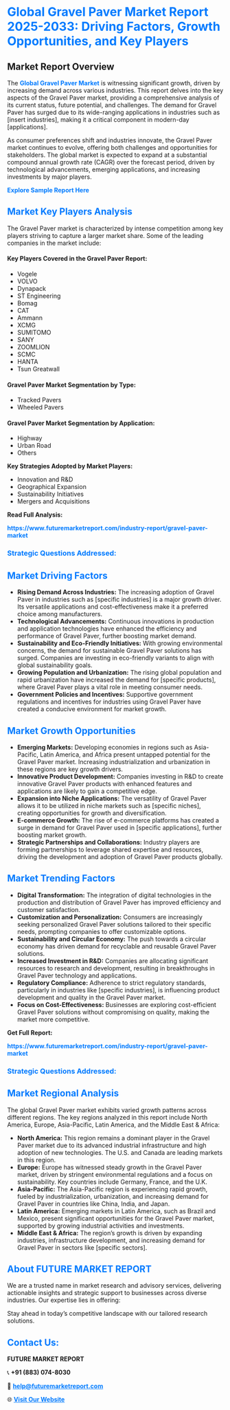 <h1 style="color: #007BFF;">Global Gravel Paver Market Report 2025-2033: Driving Factors, Growth Opportunities, and Key Players</h1>

<section id="overview">
<h2>Market Report Overview</h2>
<p>The <a href="https://www.futuremarketreport.com/industry-report/gravel-paver-market" style="color: #007BFF; text-decoration: none;"><strong>Global Gravel Paver Market</strong></a> is witnessing significant growth, driven by increasing demand across various industries. This report delves into the key aspects of the Gravel Paver market, providing a comprehensive analysis of its current status, future potential, and challenges. The demand for Gravel Paver has surged due to its wide-ranging applications in industries such as [insert industries], making it a critical component in modern-day [applications].</p>
<p>As consumer preferences shift and industries innovate, the Gravel Paver market continues to evolve, offering both challenges and opportunities for stakeholders. The global market is expected to expand at a substantial compound annual growth rate (CAGR) over the forecast period, driven by technological advancements, emerging applications, and increasing investments by major players.</p>
</section>

<section id="overview">
<p><a href="https://www.futuremarketreport.com/request-sample/reportId=26742" style="color: #007BFF; text-decoration: none;"><strong>Explore Sample Report Here</strong></a></p>
</section>

<section id="key-players">
<h2 style="color: #007BFF;">Market Key Players Analysis</h2>
<p>The Gravel Paver market is characterized by intense competition among key players striving to capture a larger market share. Some of the leading companies in the market include:</p>
<h4>Key Players Covered in the Gravel Paver Report:</h4>
<ul><li>Vogele</li><li>VOLVO</li><li>Dynapack</li><li>ST Engineering</li><li>Bomag</li><li>CAT</li><li>Ammann</li><li>XCMG</li><li>SUMITOMO</li><li>SANY</li><li>ZOOMLION</li><li>SCMC</li><li>HANTA</li><li>Tsun Greatwall</li></ul>
<h4>Gravel Paver Market Segmentation by Type:</h4>
<ul><li>Tracked Pavers</li><li>Wheeled Pavers</li></ul>

<h4>Gravel Paver Market Segmentation by Application:</h4>
<ul><li>Highway</li><li>Urban Road</li><li>Others</li></ul>
<p><strong>Key Strategies Adopted by Market Players:</strong></p>
<ul>
<li>Innovation and R&D</li>
<li>Geographical Expansion</li>
<li>Sustainability Initiatives</li>
<li>Mergers and Acquisitions</li>
</ul>
</section>

<section>
<p><strong>Read Full Analysis: </strong></p><a href="https://www.futuremarketreport.com/industry-report/gravel-paver-market" style="color: #007BFF; text-decoration: none;"><strong>https://www.futuremarketreport.com/industry-report/gravel-paver-market</strong></a>
<h3 style="color: #007BFF;">Strategic Questions Addressed:</h3>
</section>

<section id="driving-factors">
<h2 style="color: #007BFF;">Market Driving Factors</h2>
<ul>
<li><strong>Rising Demand Across Industries:</strong> The increasing adoption of Gravel Paver in industries such as [specific industries] is a major growth driver. Its versatile applications and cost-effectiveness make it a preferred choice among manufacturers.</li>
<li><strong>Technological Advancements:</strong> Continuous innovations in production and application technologies have enhanced the efficiency and performance of Gravel Paver, further boosting market demand.</li>
<li><strong>Sustainability and Eco-Friendly Initiatives:</strong> With growing environmental concerns, the demand for sustainable Gravel Paver solutions has surged. Companies are investing in eco-friendly variants to align with global sustainability goals.</li>
<li><strong>Growing Population and Urbanization:</strong> The rising global population and rapid urbanization have increased the demand for [specific products], where Gravel Paver plays a vital role in meeting consumer needs.</li>
<li><strong>Government Policies and Incentives:</strong> Supportive government regulations and incentives for industries using Gravel Paver have created a conducive environment for market growth.</li>
</ul>
</section>

<section id="growth-opportunities">
<h2 style="color: #007BFF;">Market Growth Opportunities</h2>
<ul>
<li><strong>Emerging Markets:</strong> Developing economies in regions such as Asia-Pacific, Latin America, and Africa present untapped potential for the Gravel Paver market. Increasing industrialization and urbanization in these regions are key growth drivers.</li>
<li><strong>Innovative Product Development:</strong> Companies investing in R&D to create innovative Gravel Paver products with enhanced features and applications are likely to gain a competitive edge.</li>
<li><strong>Expansion into Niche Applications:</strong> The versatility of Gravel Paver allows it to be utilized in niche markets such as [specific niches], creating opportunities for growth and diversification.</li>
<li><strong>E-commerce Growth:</strong> The rise of e-commerce platforms has created a surge in demand for Gravel Paver used in [specific applications], further boosting market growth.</li>
<li><strong>Strategic Partnerships and Collaborations:</strong> Industry players are forming partnerships to leverage shared expertise and resources, driving the development and adoption of Gravel Paver products globally.</li>
</ul>
</section>

<section id="trending-factors">
<h2 style="color: #007BFF;">Market Trending Factors</h2>
<ul>
<li><strong>Digital Transformation:</strong> The integration of digital technologies in the production and distribution of Gravel Paver has improved efficiency and customer satisfaction.</li>
<li><strong>Customization and Personalization:</strong> Consumers are increasingly seeking personalized Gravel Paver solutions tailored to their specific needs, prompting companies to offer customizable options.</li>
<li><strong>Sustainability and Circular Economy:</strong> The push towards a circular economy has driven demand for recyclable and reusable Gravel Paver solutions.</li>
<li><strong>Increased Investment in R&D:</strong> Companies are allocating significant resources to research and development, resulting in breakthroughs in Gravel Paver technology and applications.</li>
<li><strong>Regulatory Compliance:</strong> Adherence to strict regulatory standards, particularly in industries like [specific industries], is influencing product development and quality in the Gravel Paver market.</li>
<li><strong>Focus on Cost-Effectiveness:</strong> Businesses are exploring cost-efficient Gravel Paver solutions without compromising on quality, making the market more competitive.</li>
</ul>
</section>

<section>
<p><strong>Get Full Report: </strong></p><a href="https://www.futuremarketreport.com/industry-report/gravel-paver-market" style="color: #007BFF; text-decoration: none;"><strong>https://www.futuremarketreport.com/industry-report/gravel-paver-market</strong></a>
<h3 style="color: #007BFF;">Strategic Questions Addressed:</h3>
</section>


<section id="regional-analysis">
<h2 style="color: #007BFF;">Market Regional Analysis</h2>
<p>The global Gravel Paver market exhibits varied growth patterns across different regions. The key regions analyzed in this report include North America, Europe, Asia-Pacific, Latin America, and the Middle East & Africa:</p>
<ul>
<li><strong>North America:</strong> This region remains a dominant player in the Gravel Paver market due to its advanced industrial infrastructure and high adoption of new technologies. The U.S. and Canada are leading markets in this region.</li>
<li><strong>Europe:</strong> Europe has witnessed steady growth in the Gravel Paver market, driven by stringent environmental regulations and a focus on sustainability. Key countries include Germany, France, and the U.K.</li>
<li><strong>Asia-Pacific:</strong> The Asia-Pacific region is experiencing rapid growth, fueled by industrialization, urbanization, and increasing demand for Gravel Paver in countries like China, India, and Japan.</li>
<li><strong>Latin America:</strong> Emerging markets in Latin America, such as Brazil and Mexico, present significant opportunities for the Gravel Paver market, supported by growing industrial activities and investments.</li>
<li><strong>Middle East & Africa:</strong> The region’s growth is driven by expanding industries, infrastructure development, and increasing demand for Gravel Paver in sectors like [specific sectors].</li>
</ul>
</section>

<footer>
<h2 style="color: #007BFF;">About FUTURE MARKET REPORT</h2>
<p>We are a trusted name in market research and advisory services, delivering actionable insights and strategic support to businesses across diverse industries. Our expertise lies in offering:</p>

<p>Stay ahead in today’s competitive landscape with our tailored research solutions.</p>

<h2 style="color: #007BFF;">Contact Us:</h2>
<p><strong>FUTURE MARKET REPORT</strong></p>
<p>📞 <strong>+91 (883) 074-8030</strong></p>
<p>📧 <strong><a href="mailto:help@futuremarketreport.com" style="color: #007BFF;">help@futuremarketreport.com</a></strong></p>
<p>🌐 <strong><a href="https://www.futuremarketreport.com/" style="color: #007BFF;">Visit Our Website</a></strong></p>
</footer>